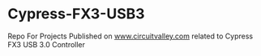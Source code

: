 # Cypress-FX3-USB3
Repo For Projects Published on www.circuitvalley.com related to Cypress FX3 USB 3.0 Controller
